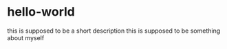 # hello-world
this is supposed to be a short description
this is supposed to be something about myself
